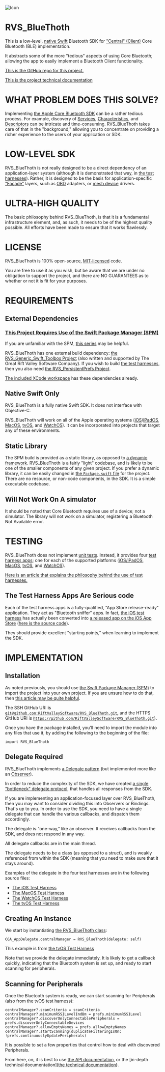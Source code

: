 ![Icon](img/icon.png)

# RVS_BlueThoth

This is a low-level, [native Swift](https://developer.apple.com/swift/) Bluetooth SDK for ["Central" (Client)](https://developer.apple.com/documentation/corebluetooth/cbcentralmanager) Core Bluetooth (BLE) implementation.

It abstracts some of the more "tedious" aspects of using Core Bluetooth; allowing the app to easily implement a Bluetooth Client functionality.

[This is the GitHub repo for this project.](https://github.com/RiftValleySoftware/RVS_BlueThoth)

[This is the project technical documentation](https://riftvalleysoftware.github.io/RVS_BlueThoth/)

# WHAT PROBLEM DOES THIS SOLVE?

Implementing [the Apple Core Bluetooth SDK](https://developer.apple.com/documentation/corebluetooth) can be a rather tedious process. For example, discovery of [Services](https://developer.apple.com/documentation/corebluetooth/cbservice), [Characteristics](https://developer.apple.com/documentation/corebluetooth/cbcharacteristic), and [Descriptors](https://developer.apple.com/documentation/corebluetooth/cbdescriptor) can be intricate and time-consuming. RVS_BlueThoth takes care of that in the "background," allowing you to concentrate on providing a richer experience to the users of your application or SDK.

# LOW-LEVEL SDK

RVS_BlueThoth is not really designed to be a direct dependency of an application-layer system (although it is demonstrated that way, in [the test harnesses](https://github.com/RiftValleySoftware/RVS_BlueThoth/tree/master/Tests)). Rather, it is designed to be the basis for application-specific ["Façade"](https://en.wikipedia.org/wiki/Facade_pattern) layers, such as [OBD](https://en.wikipedia.org/wiki/On-board_diagnostics) adapters, or [mesh device](https://gotennamesh.com) drivers.

# ULTRA-HIGH QUALITY

The basic philosophy behind RVS_BlueThoth, is that it is a fundamental infrastructure element, and, as such, it needs to be of the highest quality possible. All efforts have been made to ensure that it works flawlessly.

# LICENSE

RVS_BlueThoth is 100% open-source, [MIT-licensed](https://opensource.org/licenses/MIT) code.

You are free to use it as you wish, but be aware that we are under no obligation to support the project, and there are NO GUARANTEES as to whether or not it is fit for your purposes.

# REQUIREMENTS

## External Dependencies

### [This Project Requires Use of the Swift Package Manager (SPM)](https://swift.org/package-manager/)

If you are unfamiliar with the SPM, [this series](https://littlegreenviper.com/series/spm/) may be helpful.

RVS_BlueThoth has one external build dependency: [the RVS_Generic_Swift_Toolbox Project](https://github.com/RiftValleySoftware/RVS_Generic_Swift_Toolbox) (also written and supported by The Great Rift Valley Software Company). If you wish to build [the test harnesses](https://github.com/RiftValleySoftware/RVS_BlueThoth/tree/master/Tests), then you also need [the RVS_PersistentPrefs Project](https://github.com/RiftValleySoftware/RVS_PersistentPrefs).

[The included XCode workspace](https://github.com/RiftValleySoftware/RVS_BlueThoth/tree/master/RVS_BlueThoth.xcworkspace) has these dependencies already.

## Native Swift Only

RVS_BlueThoth is a fully native Swift SDK. It does not interface with Objective-C.

RVS_BlueThoth will work on all of the Apple operating systems ([iOS](https://www.apple.com/ios)/[iPadOS](https://www.apple.com/ipados), [MacOS](https://www.apple.com/macos), [tvOS](https://www.apple.com/tvos/), and [WatchOS](https://www.apple.com/watchos/)). It can be incorporated into projects that target any of these environments.

## Static Library

The SPM build is provided as a static library, as opposed to [a dynamic framework](https://developer.apple.com/library/archive/documentation/DeveloperTools/Conceptual/DynamicLibraries/100-Articles/OverviewOfDynamicLibraries.html). RVS_BlueThoth is a fairly "light" codebase, and is likely to be one of the smaller components of any given project. If you prefer a dynamic library, it can be easily changed in [the `Package.swift` file](https://github.com/RiftValleySoftware/RVS_BlueThoth/blob/master/Package.swift) for the project. There are no resource, or non-code components, in the SDK. It is a simple executable codebase.

## Will Not Work On A simulator

It should be noted that Core Bluetooth requires use of a device; not a simulator. The library will not work on a simulator, registering a Bluetooth Not Available error.

# TESTING

RVS_BlueThoth does not implement [unit tests](https://developer.apple.com/library/archive/documentation/ToolsLanguages/Conceptual/Xcode_Overview/UnitTesting.html). Instead, it provides four [test harness apps](https://github.com/RiftValleySoftware/RVS_BlueThoth/tree/master/Tests); one for each of the supported platforms ([iOS/iPadOS](https://github.com/RiftValleySoftware/RVS_BlueThoth/tree/master/Tests/RVS_BlueThoth_Test_Harness_iOS), [MacOS](https://github.com/RiftValleySoftware/RVS_BlueThoth/tree/master/Tests/RVS_BlueThoth_Test_Harness_MacOS), [tvOS](https://github.com/RiftValleySoftware/RVS_BlueThoth/tree/master/Tests/RVS_BlueThoth_Test_Harness_tvOS), and [WatchOS](https://github.com/RiftValleySoftware/RVS_BlueThoth/tree/master/Tests/RVS_BlueThoth_Test_Harness_WatchOS)).

[Here is an article that explains the philosophy behind the use of test harnesses.](https://littlegreenviper.com/miscellany/testing-harness-vs-unit/)

## The Test Harness Apps Are Serious code

Each of the test harness apps is a fully-qualified, "App Store release-ready" application. They act as "Bluetooth sniffer" apps. In fact, [the iOS test harness](https://github.com/RiftValleySoftware/RVS_BlueThoth/tree/master/Tests/RVS_BlueThoth_Test_Harness_iOS) has actually been converted into [a released app on the iOS App Store](https://riftvalleysoftware.com/work/ios-apps/bluevanclef/) ([here is the source code](https://github.com/RiftValleySoftware/BlueVanClef)).

They should provide excellent "starting points," when learning to implement the SDK.

# IMPLEMENTATION

## Installation

As noted previously, you should use [the Swift Package Manager (SPM)](https://swift.org/package-manager/) to import the project into your own project. If you are unsure how to do that, then [this article may be quite helpful](https://littlegreenviper.com/miscellany/spm/implementing-swift-package-manager-05/).

The SSH GitHub URI is [`git@github.com:RiftValleySoftware/RVS_BlueThoth.git`](git@github.com:RiftValleySoftware/RVS_BlueThoth.git), and the HTTPS GitHub URI is [`https://github.com/RiftValleySoftware/RVS_BlueThoth.git`](https://github.com/RiftValleySoftware/RVS_BlueThoth.git)).

Once you have the package installed, you'll need to import the module into any files that use it, by adding the following to the beginning of the file:
    
    import RVS_BlueThoth

## Delegate Required

RVS_BlueThoth implements [a Delegate pattern](https://developer.apple.com/library/archive/documentation/General/Conceptual/DevPedia-CocoaCore/Delegation.html) (but implemented more like an [Observer](https://en.wikipedia.org/wiki/Observer_pattern)).

In order to reduce the complexity of the SDK, we have created [a single "bottleneck" delegate protocol](https://riftvalleysoftware.github.io/RVS_BlueThoth/framework-public/Protocols/CGA_BlueThoth_Delegate.html), that handles all responses from the SDK.

If you are implementing an application-focused layer over RVS_BlueThoth, then you may want to consider dividing this into Observers or Bindings. That's up to you. In order to use the SDK, you need to have a single delegate that can handle the various callbacks, and dispatch them accordingly.

The delegate is "one-way," like an observer. It receives callbacks from the SDK, and does not respond in any way.

All delegate callbacks are in the main thread.

The delegate needs to be a class (as opposed to a struct), and is weakly referenced from within the SDK (meaning that you need to make sure that it stays around).

Examples of the delegate in the four test harnesses are in the following source files:

- [The iOS Test Harness](https://github.com/RiftValleySoftware/RVS_BlueThoth/blob/master/Tests/RVS_BlueThoth_Test_Harness_iOS/Source/View%20Controllers/Navigation%20Screens/CGA_InitialViewController.swift#L443)
- [The MacOS Test Harness](https://github.com/RiftValleySoftware/RVS_BlueThoth/blob/master/Tests/RVS_BlueThoth_Test_Harness_MacOS/Source/Main/RVS_BlueThoth_Test_Harness_MacOS_AppDelegate.swift#L209)
- [The WatchOS Test Harness](https://github.com/RiftValleySoftware/RVS_BlueThoth/blob/master/Tests/RVS_BlueThoth_Test_Harness_WatchOS/RVS_BlueThoth_Test_Harness_WatchOS_Extension/RVS_BlueThoth_Test_Harness_WatchOS_ExtensionDelegate.swift#L318)
- [The tvOS Test Harness](https://github.com/RiftValleySoftware/RVS_BlueThoth/blob/master/Tests/RVS_BlueThoth_Test_Harness_tvOS/Source/View%20Controllers/Navigation/CGA_InitialViewController.swift#L299)

## Creating An Instance

We start by instantiating [the RVS_BlueThoth class](https://github.com/RiftValleySoftware/RVS_BlueThoth/blob/master/Sources/RVS_BlueThoth/RVS_BlueThoth.swift):

    CGA_AppDelegate.centralManager = RVS_BlueThoth(delegate: self)

This example is from [the tvOS Test Harness](https://github.com/RiftValleySoftware/RVS_BlueThoth/blob/master/Tests/RVS_BlueThoth_Test_Harness_tvOS/Source/View%20Controllers/Navigation/CGA_InitialViewController.swift#L184)

Note that we provide the delegate immediately. It is likely to get a callback quickly, indicating that the Bluetooth system is set up, and ready to start scanning for peripherals.

## Scanning for Peripherals

Once the Bluetooth system is ready, we can start scanning for Peripherals (also from the tvOS test harness):

    centralManager?.scanCriteria = scanCriteria
    centralManager?.minimumRSSILevelIndBm = prefs.minimumRSSILevel
    centralManager?.discoverOnlyConnectablePeripherals = prefs.discoverOnlyConnectableDevices
    centralManager?.allowEmptyNames = prefs.allowEmptyNames
    centralManager?.startScanning(duplicateFilteringIsOn: !prefs.continuouslyUpdatePeripherals)

It is possible to set a few properties that control how to deal with discovered Peripherals.

From here, on, it is best to use [the API documentation](https://riftvalleysoftware.github.io/RVS_BlueThoth/framework-public/Classes/RVS_BlueThoth.html), or the [in-depth technical documentation]([the technical documentation](https://riftvalleysoftware.github.io/RVS_BlueThoth/framework-internal/Classes/RVS_BlueThoth.html)).